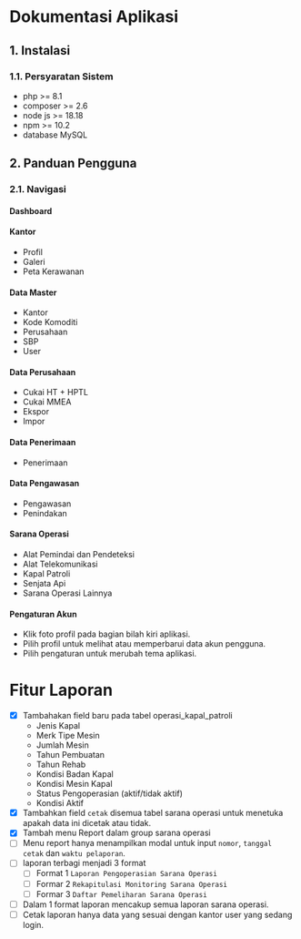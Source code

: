 # Dokumentasi Aplikasi

## 1. Instalasi

### 1.1. Persyaratan Sistem

- php >= 8.1
- composer >= 2.6
- node js >= 18.18
- npm >= 10.2
- database MySQL

## 2. Panduan Pengguna

### 2.1. Navigasi

#### Dashboard

#### Kantor

- Profil
- Galeri
- Peta Kerawanan

#### Data Master

- Kantor
- Kode Komoditi
- Perusahaan
- SBP
- User

#### Data Perusahaan

- Cukai HT + HPTL
- Cukai MMEA
- Ekspor
- Impor

#### Data Penerimaan

- Penerimaan

#### Data Pengawasan

- Pengawasan
- Penindakan

#### Sarana Operasi

- Alat Pemindai dan Pendeteksi
- Alat Telekomunikasi
- Kapal Patroli
- Senjata Api
- Sarana Operasi Lainnya

#### Pengaturan Akun

- Klik foto profil pada bagian bilah kiri aplikasi.
- Pilih profil untuk melihat atau memperbarui data akun pengguna.
- Pilih pengaturan untuk merubah tema aplikasi.

# Fitur Laporan

- [x] Tambahakan field baru pada tabel operasi_kapal_patroli
  - Jenis Kapal
  - Merk Tipe Mesin
  - Jumlah Mesin
  - Tahun Pembuatan
  - Tahun Rehab
  - Kondisi Badan Kapal
  - Kondisi Mesin Kapal
  - Status Pengoperasian (aktif/tidak aktif)
  - Kondisi Aktif
- [x] Tambahkan field `cetak` disemua tabel sarana operasi untuk menetuka apakah data ini dicetak atau tidak.
- [x] Tambah menu Report dalam group sarana operasi
- [ ] Menu report hanya menampilkan modal untuk input `nomor`, `tanggal cetak` dan `waktu pelaporan`.
- [ ] laporan terbagi menjadi 3 format
  - [ ] Format 1 `Laporan Pengoperasian Sarana Operasi`
  - [ ] Formar 2 `Rekapitulasi Monitoring Sarana Operasi`
  - [ ] Formar 3 `Daftar Pemeliharan Sarana Operasi`
- [ ] Dalam 1 format laporan mencakup semua laporan sarana operasi.
- [ ] Cetak laporan hanya data yang sesuai dengan kantor user yang sedang login.
